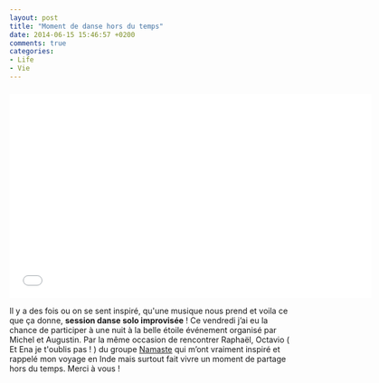 ```yaml
---
layout: post
title: "Moment de danse hors du temps"
date: 2014-06-15 15:46:57 +0200
comments: true
categories:
- Life
- Vie
---
```


<div class="iframe-responsive-wrapper">
    <img class="iframe-ratio" src="data:image/gif;base64,R0lGODlhEAAJAIAAAP///wAAACH5BAEAAAAALAAAAAAQAAkAAAIKhI+py+0Po5yUFQA7"/>
    <iframe src="//www.youtube.com/embed/5PkOycQlqVE" width="640" height="360" frameborder="0" webkitAllowFullScreen mozallowfullscreen allowFullScreen></iframe>
</div>

<p>Il y a des fois ou on se sent inspir&eacute;, qu'une musique nous prend et voila ce que &ccedil;a donne, <strong>session danse solo improvis&eacute;e</strong> ! Ce vendredi j&rsquo;ai eu la chance de participer &agrave; une nuit &agrave; la belle &eacute;toile &eacute;v&eacute;nement organis&eacute; par Michel et Augustin. Par la m&ecirc;me occasion de rencontrer Rapha&euml;l, Octavio ( Et Ena je t'oublis pas ! ) du groupe <a href="https://www.facebook.com/musicnamaste">Namaste</a> qui m&rsquo;ont vraiment inspir&eacute; et rappel&eacute; mon voyage en Inde mais surtout fait vivre un moment de partage hors du temps. Merci &agrave; vous !</p>
